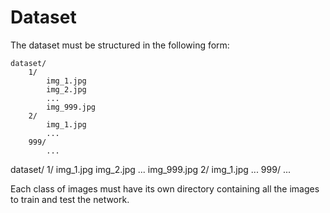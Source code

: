 # Dataset 

The dataset must be structured in the following form:

```shell
dataset/
    1/
        img_1.jpg
        img_2.jpg
        ...
        img_999.jpg
    2/
        img_1.jpg
        ...
    999/
        ...
```

dataset/
    1/
        img_1.jpg
        img_2.jpg
        ...
        img_999.jpg
    2/
        img_1.jpg
        ...
    999/
        ...

Each class of images must have its own directory containing all the images to train and test the network.